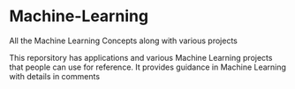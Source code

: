 # Machine-Learning
All the Machine Learning Concepts along with various projects


This reporsitory has applications and various Machine Learning projects that people can use for reference. 
It provides guidance in Machine Learning with details in comments
